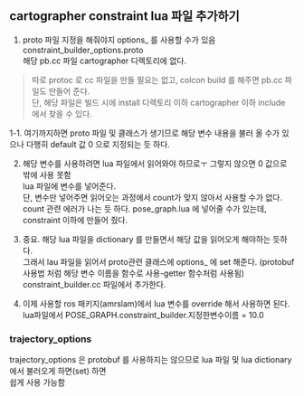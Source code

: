 ## cartographer constraint lua 파일 추가하기

1. proto 파일 지정을 해줘야지 options_ 를 사용할 수가 있음   
constraint_builder_options.proto   
해당 pb.cc 파일 cartographer 디렉토리에 없다. 
> 따로 protoc 로 cc 파일을 만들 필요는 없고, colcon build 를 해주면 pb.cc 파일도 만들어 준다.   
단, 해당 파일은 빌드 시에 install 디렉토리 이하 cartographer 이하 include 에서 찾을 수 있다.   

1-1. 여기까지하면 proto 파일 및 클래스가 생기므로 해당 변수 내용을 불러 올 수가 있으나 다행히 default 값 0 으로 지정되는 듯 하다.  


2. 해당 변수를 사용하려면 lua 파일에서 읽어와야 하므로ㅜ 그렇지 않으면 0 값으로 밖에 사용 못함   
lua 파일에 변수를 넣어준다.   
단, 변수만 넣어주면 읽어오는 과정에서 count가 맞지 않아서 사용할 수가 없다. count 관련 에러가 나는 듯 하다. 
pose_graph.lua 에 넣어줄 수가 있는데, constraint 이하에 만들어 줬다.  


3. 중요. 해당 lua 파일을 dictionary 를 만들면서 해당 값을 읽어오게 해야하는 듯하다.   
그래서 lau 파일을 읽어서 proto관련 클래스에 options_ 에 set 해준다. (protobuf 사용법 처럼 해당 변수 이름을 함수로 사용-getter 함수처럼 사용됨)   
constraint_builder.cc  파일에서 추가한다.   


4. 이제 사용할 ros 패키지(amrslam)에서 lua 변수를 override 해서 사용하면 된다.   
lua파일에서 POSE_GRAPH.constraint_builder.지정한변수이름 = 10.0



### trajectory_options
trajectory_options 은 protobuf 를 사용하지는 않으므로 lua 파일 및 lua dictionary 에서 불러오게 하면(set) 하면   
쉽게 사용 가능함  
